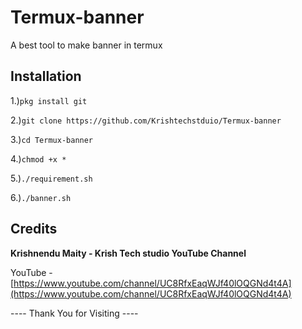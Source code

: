 # Termux-banner
A best tool to make banner in termux
## Installation
1.)`pkg install git`

2.)`git clone https://github.com/Krishtechstduio/Termux-banner`

3.)`cd Termux-banner`

4.)`chmod +x *`

5.)`./requirement.sh`

6.)`./banner.sh`

## Credits
**Krishnendu Maity - Krish Tech studio YouTube Channel**

YouTube - [https://www.youtube.com/channel/UC8RfxEaqWJf40lOQGNd4t4A](https://www.youtube.com/channel/UC8RfxEaqWJf40lOQGNd4t4A)

---- Thank You for Visiting ----
